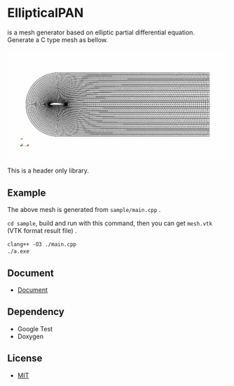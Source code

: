 # EllipticalPAN

is a mesh generator based on elliptic partial differential equation.  
Generate a C type mesh as bellow.

![](docs/mesh.jpeg)

This is a header only library.

## Example

The above mesh is generated from `sample/main.cpp` .

`cd sample`, build and run with this command, then you can get `mesh.vtk` (VTK format result file) .

```
clang++ -O3 ./main.cpp
./a.exe
```

## Document
- [Document](https://panfactory.github.io/EllipticalPAN/)

## Dependency
- Google Test
- Doxygen

## License
- [MIT](https://github.com/PANFACTORY/EllipticalPAN/blob/main/LICENSE)
